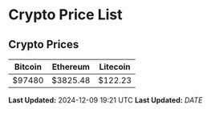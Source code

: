 # Crypto Price List

## Crypto Prices
| Bitcoin | Ethereum | Litecoin |
| ------- | -------- | -------- |
| $97480 | $3825.48 | $122.23 |
**Last Updated:** 2024-12-09 19:21 UTC
**Last Updated:** $DATE$
